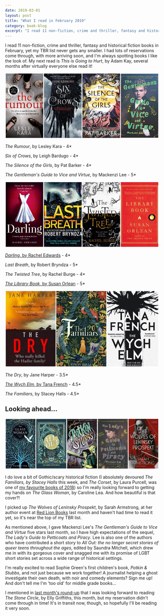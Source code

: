 ```yaml
---
date: 2019-03-01
layout: post
title: "What I read in February 2019"
category: book-blog
excerpt: "I read 11 non-fiction, crime and thriller, fantasy and historical fiction books in February, yet my TBR list never gets any smaller."
---
```


I read 11 non-fiction, crime and thriller, fantasy and historical fiction books in February, yet my TBR list never gets any smaller. I had lots of reservations come through, with more arriving soon, and I'm always spotting books I like the look of. My next read is <cite>This is Going to Hurt</cite>, by Adam Kay, several months after virtually everyone else read it!

![The Rumour, Six of Crows, The Silence of the Girls, The Gentleman's Guide to Vice and Virtue](/images/february-collage-1.jpg)

<cite>The Rumour</cite>, by Lesley Kara - 4*

<cite>Six of Crows</cite>, by Leigh Bardugo - 4*

<cite>The Silence of the Girls</cite>, by Pat Barker - 4*

<cite>The Gentleman's Guide to Vice and Virtue</cite>, by Mackenzi Lee - 5*

![Darling, Last Breath, The Twisted Tree, The Library Book](/images/february-collage-2.jpg)

[<cite>Darling</cite>, by Rachel Edwards](/book-blog/2019/02/12/darling-by-rachel-edwards/) - 4*

<cite>Last Breath</cite>, by Robert Bryndza - 5*

<cite>The Twisted Tree</cite>, by Rachel Burge - 4*

[<cite>The Library Book</cite>, by Susan Orlean](/book-blog/2019/02/21/the-library-book-by-susan-orlean/) - 5*

![The Dry, The Wych Elm, The Familiars](/images/february-collage-3.jpg)

<cite>The Dry</cite>, by Jane Harper - 3.5*

[<cite>The Wych Elm</cite>, by Tana French](/book-blog/2019/02/27/the-wych-elm-by-tana-french/) - 4.5*

<cite>The Familiars</cite>, by Stacey Halls - 4.5*

## Looking ahead...

![The Glass Woman, All Out, Potkin and Stubbs, The Lady's Guide to Petticoats and Piracy, The Wolves of Leninsky Prospekt](/images/february-collage-4.jpg)

I do love a bit of Gothic/scary historical fiction (I absolutely devoured <cite>The Familiars, by Stacey Halls</cite> this week, and <cite>The Corset</cite>, by Laura Purcell, was one of [my favourite books of 2018](/book-blog/2019/01/02/best-of-2018/)) so I'm really looking forward to getting my hands on <cite>The Glass Woman</cite>, by Caroline Lea. And how beautiful is that cover?!

I picked up <cite>The Wolves of Leninsky Prospekt</cite>, by Sarah Armstrong, at her author event at [Red Lion Books](http://www.redlionbooks.co.uk/) last month and haven't had time to read it yet, so it's near the top of my TBR list.

As mentioned above, I gave Mackenzi Lee's <cite>The Gentleman's Guide to Vice and Virtue</cite> five stars last month, so I have high expectations of the sequel, <cite>The Lady's Guide to Petticoats and Piracy</cite>. Lee is also one of the authors who have contributed a short story to <cite>All Out: the no longer secret stories of queer teens throughout the ages</cite>, edited by Saundra Mitchell, which drew me in with its gorgeous cover and snagged me with its promise of LGBT short stories set across a wide range of historical settings.

I'm really excited to read Sophie Green's first children's book, <cite>Potkin & Stubbs</cite>, and not just because we work together! A journalist helping a ghost investigate their own death, with noir and comedy elements? Sign me up! And don't tell me I'm 'too old' for middle grade books...

I mentioned in [last month's round-up](/book-blog/2019/02/01/what-i-read-in-january-2019/) that I was looking forward to reading <cite>The Stone Circle</cite>, by Elly Griffiths, this month, but my reservation didn't come through in time! It's in transit now, though, so hopefully I'll be reading it very soon.
